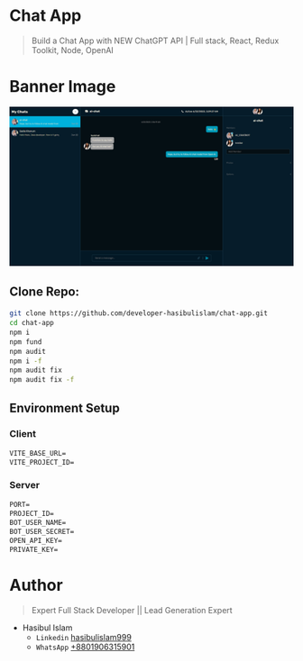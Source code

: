 # Chat App

> Build a Chat App with NEW ChatGPT API | Full stack, React, Redux Toolkit, Node, OpenAI

# Banner Image

![Banner](./Banner.png)

## Clone Repo:

```bash
git clone https://github.com/developer-hasibulislam/chat-app.git
cd chat-app
npm i
npm fund
npm audit
npm i -f
npm audit fix
npm audit fix -f
```

## Environment Setup

### Client

```
VITE_BASE_URL=
VITE_PROJECT_ID=
```

### Server

```
PORT=
PROJECT_ID=
BOT_USER_NAME=
BOT_USER_SECRET=
OPEN_API_KEY=
PRIVATE_KEY=
```

# Author

> Expert Full Stack Developer || Lead Generation Expert

- Hasibul Islam
  - `Linkedin` [hasibulislam999](https://www.linkedin.com/in/developer-hasibulislam)
  - `WhatsApp` [+8801906315901](https://wa.me/01906315901)
